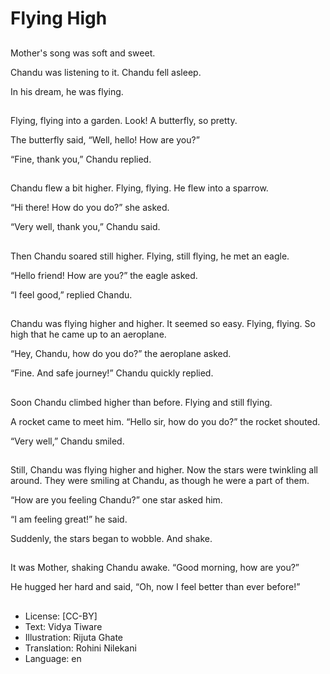 # Flying High

##
Mother's song was soft and sweet.

Chandu was listening to it. Chandu fell asleep.

In his dream, he was flying.

##
Flying, flying into a garden. Look! A butterfly, so pretty.

The butterfly said, “Well, hello! How are you?”

“Fine, thank you,” Chandu replied.

##
Chandu flew a bit higher. Flying, flying. He flew into a sparrow.

“Hi there! How do you do?” she asked.

“Very well, thank you,” Chandu said.

##
Then Chandu soared still higher. Flying, still flying, he met an eagle.

“Hello friend! How are you?” the eagle asked.

“I feel good,” replied Chandu.

##
Chandu was flying higher and higher. It seemed so easy. Flying, flying. So high that he came up to an aeroplane.

“Hey, Chandu, how do you do?” the aeroplane asked.

“Fine. And safe journey!” Chandu quickly replied.

##
Soon Chandu climbed higher than before. Flying and still flying.

A rocket came to meet him. “Hello sir, how do you do?” the rocket shouted.

“Very well,” Chandu smiled.

##
Still, Chandu was flying higher and higher. Now the stars were twinkling all around. They were smiling at Chandu, as though he were a part of them.

“How are you feeling Chandu?” one star asked him.

“I am feeling great!” he said.

Suddenly, the stars began to wobble. And shake.

##
It was Mother, shaking Chandu awake. “Good morning, how are you?”

He hugged her hard and said, “Oh, now I feel better than ever before!”

##
* License: [CC-BY]
* Text: Vidya Tiware
* Illustration: Rijuta Ghate
* Translation: Rohini Nilekani
* Language: en

